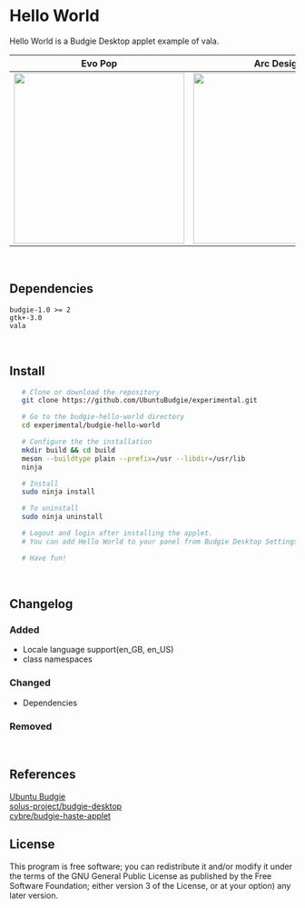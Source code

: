 Hello World
========

Hello World is a Budgie Desktop applet example of vala.  


Evo Pop                    |  Arc Design
:-------------------------:|:-------------------------:
<img src="https://github.com/UbuntuBudgie/experimental/blob/master/budgie-hello-world/screenshots/screenshot1.gif" width="300"/>  |  <img src="https://github.com/UbuntuBudgie/experimental/blob/master/budgie-hello-world/screenshots/screenshot2.gif" width="300"/>

<br/>

Dependencies
-------
```
budgie-1.0 >= 2
gtk+-3.0
vala
```
<br/>

Install
-------
```bash
   # Clone or download the repository
   git clone https://github.com/UbuntuBudgie/experimental.git

   # Go to the budgie-hello-world directory
   cd experimental/budgie-hello-world

   # Configure the the installation
   mkdir build && cd build
   meson --buildtype plain --prefix=/usr --libdir=/usr/lib
   ninja

   # Install
   sudo ninja install

   # To uninstall
   sudo ninja uninstall

   # Logout and login after installing the applet.
   # You can add Hello World to your panel from Budgie Desktop Settings.

   # Have fun!
```

<br/>

Changelog
-------
### Added
* Locale language support(en_GB, en_US)
* class namespaces
### Changed
* Dependencies
### Removed

<br/>

References
-------
[Ubuntu Budgie](https://ubuntubudgie.org/)<br/>
[solus-project/budgie-desktop](https://github.com/solus-project/budgie-desktop)<br/>
[cybre/budgie-haste-applet](https://github.com/cybre/budgie-haste-applet)<br/>


License
-------

This program is free software; you can redistribute it and/or modify it under the terms of the GNU General Public License as published by the Free Software Foundation; either version 3 of the License, or at your option) any later version.